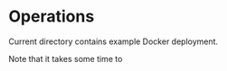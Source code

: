 # Operations

Current directory contains example Docker deployment.

Note that it takes some time to 
